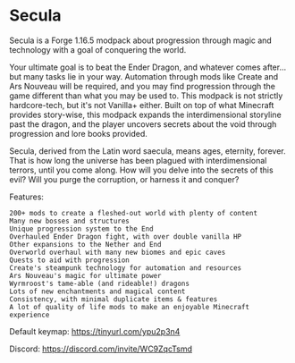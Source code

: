 # Secula
Secula is a Forge 1.16.5 modpack about progression through magic and technology with a goal of conquering the world.

Your ultimate goal is to beat the Ender Dragon, and whatever comes after... but many tasks lie in your way. Automation through mods like Create and Ars Nouveau will be required, and you may find progression through the game different than what you may be used to. This modpack is not strictly hardcore-tech, but it's not Vanilla+ either. Built on top of what Minecraft provides story-wise, this modpack expands the interdimensional storyline past the dragon, and the player uncovers secrets about the void through progression and lore books provided. 

Secula, derived from the Latin word saecula, means ages, eternity, forever. That is how long the universe has been plagued with interdimensional terrors, until you come along. How will you delve into the secrets of this evil? Will you purge the corruption, or harness it and conquer?

Features:


    200+ mods to create a fleshed-out world with plenty of content
    Many new bosses and structures
    Unique progression system to the End
    Overhauled Ender Dragon fight, with over double vanilla HP
    Other expansions to the Nether and End
    Overworld overhaul with many new biomes and epic caves
    Quests to aid with progression
    Create's steampunk technology for automation and resources
    Ars Nouveau's magic for ultimate power
    Wyrmroost's tame-able (and rideable!) dragons
    Lots of new enchantments and magical content
    Consistency, with minimal duplicate items & features
    A lot of quality of life mods to make an enjoyable Minecraft experience



Default keymap: https://tinyurl.com/ypu2p3n4

Discord: https://discord.com/invite/WC9ZqcTsmd
